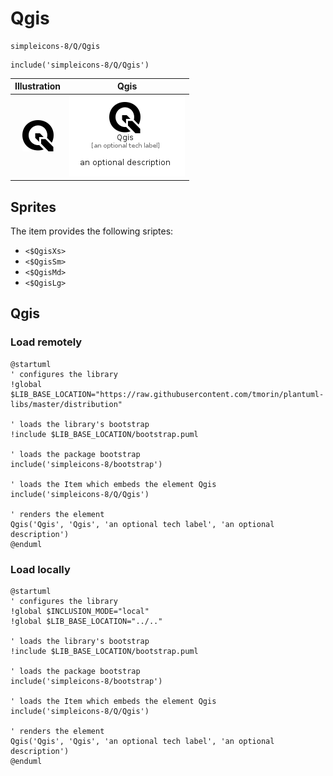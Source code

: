 # Qgis


```text
simpleicons-8/Q/Qgis
```

```text
include('simpleicons-8/Q/Qgis')
```



| Illustration | Qgis |
| :---: | :---: |
| ![illustration for Illustration](../../simpleicons-8/Q/Qgis.png) | ![illustration for Qgis](../../simpleicons-8/Q/Qgis.Local.png) |



## Sprites
The item provides the following sriptes:

- `<$QgisXs>`
- `<$QgisSm>`
- `<$QgisMd>`
- `<$QgisLg>`





## Qgis

### Load remotely
```plantuml
@startuml
' configures the library
!global $LIB_BASE_LOCATION="https://raw.githubusercontent.com/tmorin/plantuml-libs/master/distribution"

' loads the library's bootstrap
!include $LIB_BASE_LOCATION/bootstrap.puml

' loads the package bootstrap
include('simpleicons-8/bootstrap')

' loads the Item which embeds the element Qgis
include('simpleicons-8/Q/Qgis')

' renders the element
Qgis('Qgis', 'Qgis', 'an optional tech label', 'an optional description')
@enduml
```

### Load locally
```plantuml
@startuml
' configures the library
!global $INCLUSION_MODE="local"
!global $LIB_BASE_LOCATION="../.."

' loads the library's bootstrap
!include $LIB_BASE_LOCATION/bootstrap.puml

' loads the package bootstrap
include('simpleicons-8/bootstrap')

' loads the Item which embeds the element Qgis
include('simpleicons-8/Q/Qgis')

' renders the element
Qgis('Qgis', 'Qgis', 'an optional tech label', 'an optional description')
@enduml
```

